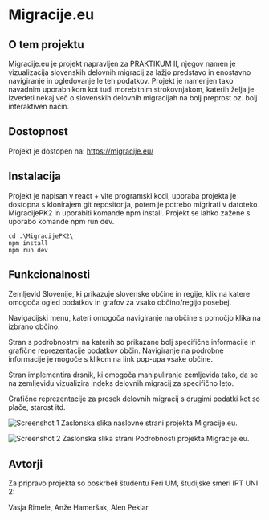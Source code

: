 # Migracije.eu

## O tem projektu

Migracije.eu je projekt napravljen za PRAKTIKUM II, njegov namen je vizualizacija slovenskih delovnih migracij za lažjo predstavo in enostavno navigiranje in ogledovanje le teh podatkov. Projekt je namenjen tako navadnim uporabnikom kot tudi morebitnim strokovnjakom, katerih želja je izvedeti nekaj več o slovenskih delovnih migracijah na bolj preprost oz. bolj interaktiven način. 

## Dostopnost 

Projekt je dostopen na: https://migracije.eu/

## Instalacija

Projekt je napisan v react + vite programski kodi, uporaba projekta je dostopna s klonirajem git repositorija, potem je potrebo migrirati v datoteko MigracijePK2 in uporabiti komande npm install. Projekt se lahko zažene s uporabo komande npm run dev.
```
cd .\MigracijePK2\
npm install
npm run dev

```

## Funkcionalnosti

Zemljevid Slovenije, ki prikazuje slovenske občine in regije, klik na katere omogoča ogled podatkov in grafov za vsako občino/regijo posebej.

Navigacijski menu, kateri omogoča navigiranje na občine s pomočjo klika na izbrano občino.

Stran s podrobnostmi na katerih so prikazane bolj specifične informacije in grafične reprezentacije podatkov občin. Navigiranje na podrobne informacije je mogoče s klikom na link pop-upa vsake občine.

Stran implementira drsnik, ki omogoča manipuliranje zemljevida tako, da se na zemljevidu vizualizira indeks delovnih migracij za specifično leto.

Grafične reprezentacije za presek delovnih migracij s drugimi podatki kot so plače, starost itd.

![Screenshot 1](https://cdn.discordapp.com/attachments/931469726591385651/1250019682539409511/image.png?ex=66696b0c&is=6668198c&hm=a451dd6b91269b256ca87d8a7db7a7d7c40755ae092faefd6e0323a4dce605ee&)
Zaslonska slika naslovne strani projekta Migracije.eu.

![Screenshot 2](https://cdn.discordapp.com/attachments/931469726591385651/1250019757604737074/image.png?ex=66696b1e&is=6668199e&hm=b3f1418e9313a074349fee3391b757139b3982ad5788b8c56a649c9feeab2a1f&)
Zaslonska slika strani Podrobnosti projekta Migracije.eu.

## Avtorji

Za pripravo projekta so poskrbeli študentu Feri UM, študijske smeri IPT UNI 2:

Vasja Rimele,
Anže Hameršak,
Alen Peklar
